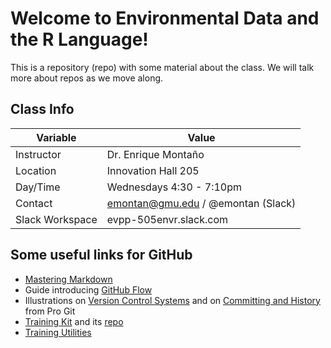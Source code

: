 # Welcome to Environmental Data and the R Language!

This is a repository (repo) with some material about the class.  We will talk more about repos as we move along.

## Class Info

Variable | Value
--------- | ---------
Instructor | Dr. Enrique Monta&ntilde;o
Location | Innovation Hall 205
Day/Time | Wednesdays 4:30 - 7:10pm
Contact | emontan@gmu.edu / @emontan (Slack)
Slack Workspace | evpp-505envr.slack.com


## Some useful links for GitHub

* [Mastering Markdown](https://guides.github.com/features/mastering-markdown/)
* Guide introducing [GitHub Flow](https://guides.github.com/introduction/flow/)
* Illustrations on [Version Control Systems](https://git-scm.com/book/en/v2/Getting-Started-About-Version-Control) and on [Committing and  History](https://git-scm.com/book/en/v2/Getting-Started-Git-Basics) from Pro Git
* [Training Kit](https://services.github.com/kit/) and its [repo](https://github.com/github/training-kit)
* [Training Utilities](https://github.com/github/training-utils)

